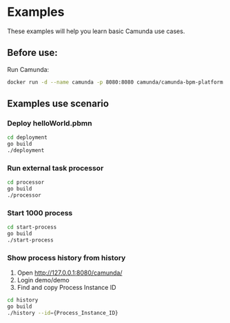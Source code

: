# Examples
These examples will help you learn basic Camunda use cases.

## Before use:
Run Camunda:
```bash
docker run -d --name camunda -p 8080:8080 camunda/camunda-bpm-platform
```

## Examples use scenario

### Deploy helloWorld.pbmn
```bash
cd deployment
go build
./deployment
```

### Run external task processor
```bash
cd processor
go build
./processor
```

### Start 1000 process
```bash
cd start-process
go build
./start-process
 ```

### Show process history from history
1. Open http://127.0.0.1:8080/camunda/
2. Login demo/demo
3. Find and copy Process Instance ID

```bash
cd history
go build
./history --id={Process_Instance_ID}
 ```
